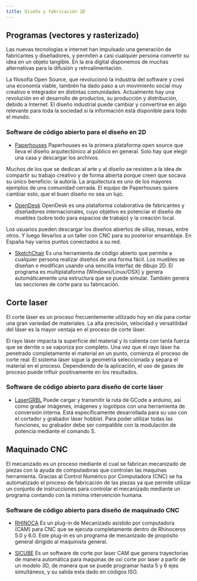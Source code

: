 ```yaml
---
title: Diseño y fabricación 2D
---
```

## Programas (vectores y rasterizado)

Las nuevas tecnologías e internet han impulsado una generación de fabricantes y diseñadores, y permiten a casi cualquier persona convertir su idea en un objeto tangible. En la era digital disponemos de muchas alternativas para la difusión y retroalimentación. 

La filosofía Open Source, que revolucionó la industria del software y creó una economía viable, también ha dado paso a un movimiento social muy creativo e integrador en distintas comunidades. Actualmente hay una revolución en el desarrollo de productos, su producción y distribución, debido a Internet. El diseño industrial puede cambiar y convertirse en algo relevante para toda la sociedad si la información está disponible para todo el mundo.

### Software de código abierto para el diseño en 2D

* [Paperhouses](http://paperhouses.co/)
Paperhouses es la primera plataforma open source que lleva el diseño arquitectónico al público en general. Solo hay que elegir una casa y descargar los archivos.

Muchos de los que se dedican al arte y al diseño se resisten a la idea de compartir su trabajo creativo y de forma abierta porque creen que socava su único beneficio: la autoría. La arquitectura es uno de los mayores ejemplos de una comunidad cerrada. El equipo de Paperhouses quiere cambiar esto, que el buen diseño no sea un lujo.

*  [OpenDesk](https://www.opendesk.cc/workspaces/why-choose-opendesk)
OpenDesk es una plataforma colaborativa de fabricantes y diseñadores internacionales, cuyo objetivo es potenciar el diseño de muebles (sobre todo para espacios de trabajo) y la creación local.

Los usuarios pueden descargar los diseños abiertos de sillas, mesas, entre otros. Y luego llevarlos a un taller con CNC para su posterior ensamblaje. En España hay varios puntos conectados a su red.

* [SketchChair](http://www.sketchchair.cc/download.php)
Es una herramienta de código abierto que permite a cualquier persona realizar diseños de una forma fácil. Los muebles se diseñan o modifican usando una sencilla interfaz de dibujo 2D. El programa es multiplataforma (Windows/Linux/OSX) y genera automáticamente una estructura que se puede simular. También genera las secciones de corte para su fabricación.

## Corte laser

El corte láser es un proceso frecuentemente utilizado hoy en día para cortar una gran variedad de materiales. La alta precisión, velocidad y versatilidad del láser es la mayor ventaja en el proceso de corte láser.

El rayo láser impacta la superficie del material y lo calienta con tanta fuerza que se derrite o se vaporiza por completo. Una vez que el rayo láser ha penetrado completamente el material en un punto, comienza el proceso de corte real. El sistema láser sigue la geometría seleccionada y separa el material en el proceso. Dependiendo de la aplicación, el uso de gases de proceso puede influir positivamente en los resultados.

### Software de código abierto para diseño de corte láser

* [LaserGRBL](http://lasergrbl.com/en/download/)
Puede cargar y transmitir la ruta de GCode a arduino, así como grabar imágenes, imágenes y logotipos con una herramienta de conversión interna.
Está específicamente desarrollada para su uso con el cortador y grabador láser hobbist. Para poder utilizar todas las funciones, su grabador debe ser compatible con la modulación de potencia mediante el comando S.

## Maquinado CNC
El mecanizado es un proceso mediante el cual se fabrican mecanizado de piezas con la ayuda de computadoras que controlan las maquinas herramienta. Gracias al Control Numérico por Computadora (CNC) se ha automatizado el proceso de fabricación de las piezas ya que permite utilizar un conjunto de instrucciones para controlar el mecanizado mediante un programa contando con la mínima intervención humana.

### Software de código abierto para diseño de maquinado CNC
* [RHINOCA](https://mecsoft.com/rhinocam-software/)
Es un plug-in de Mecanizado asistido por computadora (CAM) para CNC que se ejecuta completamente dentro de Rhinoceros 5.0 y 6.0. Este plug-in es un programa de mecanizado de propósito general dirigido al maquinista general. 

* [SICUBE](http://www.si-cube.com/)
Es un software de corte por laser CAM que genera trayectorias de manera automática para maquinas de oxi corte por laser a partir de un modelo 3D, de manera que se puede programar hasta  5 y 6 ejes simultáneos, y su salida esta dado en códigos ISO.
